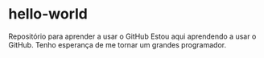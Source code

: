 # hello-world
Repositório para aprender a usar o GitHub
Estou aqui aprendendo a usar o GitHub. Tenho esperança de me tornar um grandes programador.
